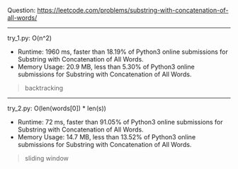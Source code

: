 Question: https://leetcode.com/problems/substring-with-concatenation-of-all-words/

---

try_1.py: O(n^2)
* Runtime: 1960 ms, faster than 18.19% of Python3 online submissions for Substring with Concatenation of All Words.
* Memory Usage: 20.9 MB, less than 5.30% of Python3 online submissions for Substring with Concatenation of All Words.

> backtracking

---

try_2.py: O(len(words[0]) * len(s))
* Runtime: 72 ms, faster than 91.05% of Python3 online submissions for Substring with Concatenation of All Words.
* Memory Usage: 14.7 MB, less than 13.52% of Python3 online submissions for Substring with Concatenation of All Words.

> sliding window
